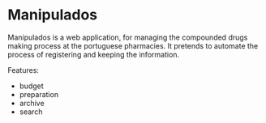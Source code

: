 # Manipulados

Manipulados is a web application, for managing the compounded drugs making process at the portuguese pharmacies. It pretends to automate the process of registering and keeping the information.

Features:
- budget
- preparation
- archive
- search
